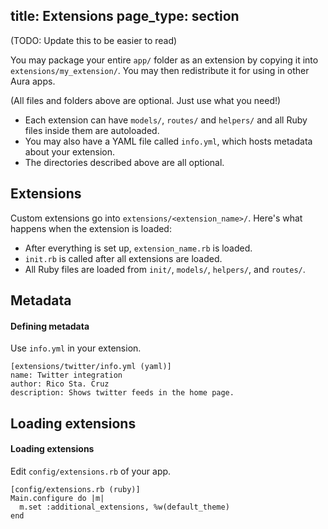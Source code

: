 title: Extensions
page_type: section
--
(TODO: Update this to be easier to read)

You may package your entire `app/` folder as an extension by copying it into
`extensions/my_extension/`. You may then redistribute it for using in other
Aura apps.

(All files and folders above are optional. Just use what you need!)

 - Each extension can have `models/`, `routes/` and `helpers/` and
   all Ruby files inside them are autoloaded.
 - You may also have a YAML file called `info.yml`, which hosts metadata
   about your extension.
 - The directories described above are all optional.

## Extensions

Custom extensions go into `extensions/<extension_name>/`.
Here's what happens when the extension is loaded:

- After everything is set up, `extension_name.rb` is loaded.
- `init.rb` is called after all extensions are loaded.
- All Ruby files are loaded from `init/`, `models/`, `helpers/`, and `routes/`.

## Metadata

#### Defining metadata
Use `info.yml` in your extension.

    [extensions/twitter/info.yml (yaml)]
    name: Twitter integration
    author: Rico Sta. Cruz
    description: Shows twitter feeds in the home page.

## Loading extensions

#### Loading extensions
Edit `config/extensions.rb` of your app.

    [config/extensions.rb (ruby)]
    Main.configure do |m|
      m.set :additional_extensions, %w(default_theme)
    end
